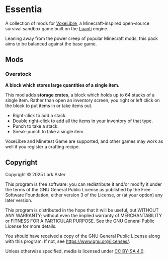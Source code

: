 # Essentia

A collection of mods for
[VoxeLibre](https://content.luanti.org/packages/Wuzzy/mineclone2/), a
Minecraft-inspired open-source survival sandbox game built on the
[Luanti](https://www.luanti.org/) engine.

Leaning away from the power creep of popular Minecraft mods, this pack aims to
be balanced against the base game.

## Mods

### Overstock

**A block which stores large quantities of a single item.**

This mod adds **storage crates**, a block which holds up to 64 stacks of a
single item. Rather than open an inventory screen, you right or left click on
the block to put items in or take items out.

- Right-click to add a stack.
- Double right-click to add all the items in your inventory of that type.
- Punch to take a stack.
- Sneak-punch to take a single item.

VoxeLibre and Minetest Game are supported, and other games may work as well if
you register a crafting recipe.

## Copyright

Copyright © 2025 Lark Aster

This program is free software: you can redistribute it and/or modify it under
the terms of the GNU General Public License as published by the Free Software
Foundation, either version 3 of the License, or (at your option) any later
version.

This program is distributed in the hope that it will be useful, but WITHOUT ANY
WARRANTY; without even the implied warranty of MERCHANTABILITY or FITNESS FOR A
PARTICULAR PURPOSE. See the GNU General Public License for more details.

You should have received a copy of the GNU General Public License along with
this program. If not, see <https://www.gnu.org/licenses/>.

Unless otherwise specified, media is licensed under [CC BY-SA
4.0](https://creativecommons.org/licenses/by-sa/4.0/).
